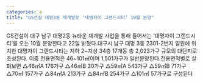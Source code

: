 ```yaml
---
categories: a
title: "GS건설 대명3동 재개발로 ‘대명자이 그랜드시티’ 10월 분양"
---
```

GS건설이 대구 남구 대명2동 뉴타운 재개발 사업을 통해 들어서는 ‘대명자이 그랜드시티’를 오는 10월 분양한다고 22일 밝혔다.대구시 남구 대명 3동 2301-2번지 일원에 위치한 대명자이 그랜드시티는 지하 2~지상 34층 17개동 총 2,023가구 규모의 대단지로 조성된다. 이중 전용면적은 46~101㎡이며 1,501가구가 일반분양된다.전용면적별로 살펴보면 △46㎡A 176가구 △46㎡B 30가구 △59㎡A 543가구 △59㎡B 71가구 △70㎡ 157가구 △84㎡A 213가구 △84㎡B 254가구 △101㎡ 57가구로 구성된다